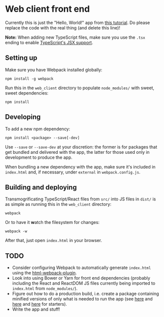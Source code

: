 # Web client front end

Currently this is just the "Hello, World!" app from [this tutorial](https://www.typescriptlang.org/docs/handbook/react-&-webpack.html). Do please replace the code with the real thing (and delete this line)!

**Note:** When adding new TypeScript files, make sure you use the `.tsx` ending to enable [TypeScript's JSX support](https://www.typescriptlang.org/docs/handbook/jsx.html).

## Setting up

Make sure you have Webpack installed globally:
```
npm install -g webpack
```

Run this in the `web_client` directory to populate `node_modules/` with sweet, sweet dependencies:
```
npm install
```

## Developing

To add a new npm dependency:
```
npm install <package> --save[-dev]
```

Use `--save` or `--save-dev` at your discretion: the former is for packages that get bundled and delivered with the app, the latter for those used only in development to produce the app.

When bundling a new dependency with the app, make sure it's included in `index.html` and, if necessary, under `external` in `webpack.config.js`.

## Building and deploying

Transmogrificating TypeScript/React files from `src/` into JS files in `dist/` is as simple as running this in the `web_client` directory:
```
webpack
```

Or to have it **w**atch the filesystem for changes:
```
webpack -w
```

After that, just open `index.html` in your browser.

## TODO
- Consider configuring Webpack to automatically generate `index.html` using the [html-webpack-plugin](https://www.npmjs.com/package/html-webpack-plugin).
- Look into using Bower or Yarn for front end dependencies (probably including the React and ReactDOM JS files currently being imported to `index.html` from `node_modules/`).
- Figure out how to do a production build, i.e. create a package containing minified versions of only what is needed to run the app (see [here](https://stackoverflow.com/a/31228568/490396) and [here](https://github.com/webpack/webpack/issues/615#issuecomment-65867995) and [here](https://github.com/webpack-contrib/sass-loader#in-production) for starters).
- Write the app and stuff!
